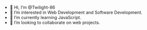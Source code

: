 - 👋 Hi, I’m @Twilight-86
- 👀 I’m interested in Web Development and Software Development.
- 🌱 I’m currently learning JavaScript.
- 💞️ I’m looking to collaborate on web projects.

<!---
Twilight-86/Twilight-86 is a ✨ special ✨ repository because its `README.md` (this file) appears on your GitHub profile.
You can click the Preview link to take a look at your changes.
--->
